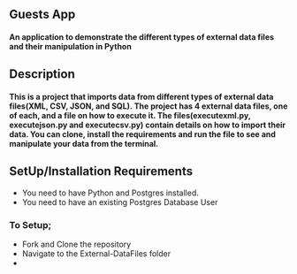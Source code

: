 ## Guests App

#### An application to demonstrate the different types of external data files and their manipulation in Python

## Description
#### This is a project that imports data from different types of external data files(XML, CSV, JSON, and SQL). The project has 4 external data files, one of each, and a file on how to execute it. The files(executexml.py, executejson.py and executecsv.py) contain details on how to import their data. You can clone, install the requirements and run the file to see and manipulate your data from the terminal.

## SetUp/Installation Requirements
* You need to have Python and Postgres installed.
* You need to have an existing Postgres Database User

### To Setup;
* Fork and Clone the repository
* Navigate to the External-DataFiles folder
* 





